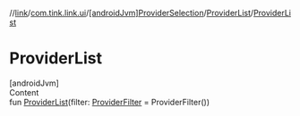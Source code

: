//[link](../../../index.md)/[com.tink.link.ui](../../index.md)/[[androidJvm]ProviderSelection](../index.md)/[ProviderList](index.md)/[ProviderList](-provider-list.md)



# ProviderList  
[androidJvm]  
Content  
fun [ProviderList](-provider-list.md)(filter: [ProviderFilter](../../../com.tink.service.provider/[android-jvm]-provider-filter/index.md) = ProviderFilter())  



